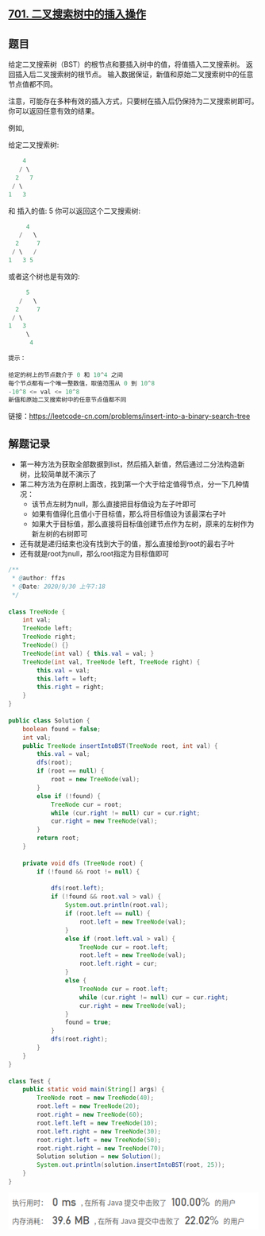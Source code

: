 ## [701. 二叉搜索树中的插入操作](https://leetcode-cn.com/problems/insert-into-a-binary-search-tree/)

## 题目

给定二叉搜索树（BST）的根节点和要插入树中的值，将值插入二叉搜索树。 返回插入后二叉搜索树的根节点。 输入数据保证，新值和原始二叉搜索树中的任意节点值都不同。

注意，可能存在多种有效的插入方式，只要树在插入后仍保持为二叉搜索树即可。 你可以返回任意有效的结果。

例如, 

给定二叉搜索树:

```java
    4
   / \
  2   7
 / \
1   3
```

和 插入的值: 5
你可以返回这个二叉搜索树:

```java
     4
   /   \
  2     7
 / \   /
1   3 5
```
或者这个树也是有效的:

```java
     5
   /   \
  2     7
 / \   
1   3
     \
      4
```

```java
提示：

给定的树上的节点数介于 0 和 10^4 之间
每个节点都有一个唯一整数值，取值范围从 0 到 10^8
-10^8 <= val <= 10^8
新值和原始二叉搜索树中的任意节点值都不同
```


链接：https://leetcode-cn.com/problems/insert-into-a-binary-search-tree

## 解题记录

+ 第一种方法为获取全部数据到list，然后插入新值，然后通过二分法构造新树，比较简单就不演示了
+ 第二种方法为在原树上面改，找到第一个大于给定值得节点，分一下几种情况：
  + 该节点左树为null，那么直接把目标值设为左子叶即可
  + 如果有值得化且值小于目标值，那么将目标值设为该最深右子叶
  + 如果大于目标值，那么直接将目标值创建节点作为左树，原来的左树作为新左树的右树即可
+ 还有就是递归结束也没有找到大于的值，那么直接给到root的最右子叶
+ 还有就是root为null，那么root指定为目标值即可



```java
/**
 * @author: ffzs
 * @Date: 2020/9/30 上午7:18
 */

class TreeNode {
    int val;
    TreeNode left;
    TreeNode right;
    TreeNode() {}
    TreeNode(int val) { this.val = val; }
    TreeNode(int val, TreeNode left, TreeNode right) {
        this.val = val;
        this.left = left;
        this.right = right;
    }
}

public class Solution {
    boolean found = false;
    int val;
    public TreeNode insertIntoBST(TreeNode root, int val) {
        this.val = val;
        dfs(root);
        if (root == null) {
            root = new TreeNode(val);
        }
        else if (!found) {
            TreeNode cur = root;
            while (cur.right != null) cur = cur.right;
            cur.right = new TreeNode(val);
        }
        return root;
    }

    private void dfs (TreeNode root) {
        if (!found && root != null) {

            dfs(root.left);
            if (!found && root.val > val) {
                System.out.println(root.val);
                if (root.left == null) {
                    root.left = new TreeNode(val);
                }
                else if (root.left.val > val) {
                    TreeNode cur = root.left;
                    root.left = new TreeNode(val);
                    root.left.right = cur;
                }
                else {
                    TreeNode cur = root.left;
                    while (cur.right != null) cur = cur.right;
                    cur.right = new TreeNode(val);
                }
                found = true;
            }
            dfs(root.right);
        }
    }
}

class Test {
    public static void main(String[] args) {
        TreeNode root = new TreeNode(40);
        root.left = new TreeNode(20);
        root.right = new TreeNode(60);
        root.left.left = new TreeNode(10);
        root.left.right = new TreeNode(30);
        root.right.left = new TreeNode(50);
        root.right.right = new TreeNode(70);
        Solution solution = new Solution();
        System.out.println(solution.insertIntoBST(root, 25));
    }
}
```

![image-20200930083342666](README.assets/image-20200930083342666.png)